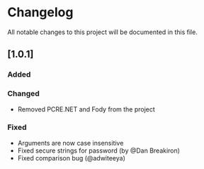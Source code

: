 # Changelog
All notable changes to this project will be documented in this file.

## [1.0.1]

### Added

### Changed

* Removed PCRE.NET and Fody from the project

### Fixed

* Arguments are now case insensitive
* Fixed secure strings for password (by @Dan Breakiron)
* Fixed comparison bug (@adwiteeya)
